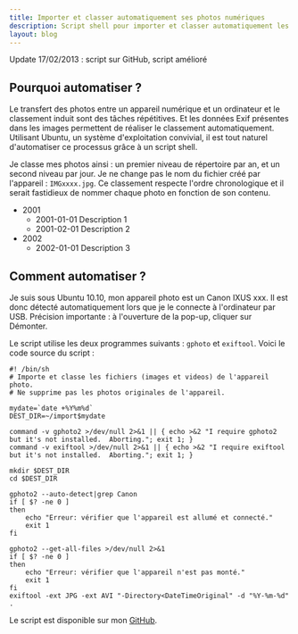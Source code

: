 ```yaml
---
title: Importer et classer automatiquement ses photos numériques
description: Script shell pour importer et classer automatiquement les photos de son appareil numérique sous Linux
layout: blog
---
```

Update 17/02/2013 : script sur GitHub, script amélioré

## Pourquoi automatiser ?

Le transfert des photos entre un appareil numérique et un ordinateur et le classement induit sont
des tâches répétitives. Et les données Exif présentes dans les images permettent de réaliser le
classement automatiquement. Utilisant Ubuntu, un système d'exploitation convivial, il est tout
naturel d'automatiser ce processus grâce à un script shell.

Je classe mes photos ainsi : un premier niveau de répertoire par an, et un second niveau par
jour. Je ne change pas le nom du fichier créé par l'appareil : `IMGxxxx.jpg`. Ce classement respecte
l'ordre chronologique et il serait fastidieux de nommer chaque photo en fonction de son contenu.

-   2001
    -   2001-01-01 Description 1
    -   2001-02-01 Description 2
-   2002
    -   2002-01-01 Description 3

## Comment automatiser ?

Je suis sous Ubuntu 10.10, mon appareil photo est un Canon IXUS xxx. Il est donc détecté
automatiquement lors que je le connecte à l'ordinateur par USB. Précision importante : à l'ouverture
de la pop-up, cliquer sur Démonter.

Le script utilise les deux programmes suivants : `gphoto` et `exiftool`. Voici le code source du
script :

```
#! /bin/sh
# Importe et classe les fichiers (images et videos) de l'appareil photo.
# Ne supprime pas les photos originales de l'appareil.

mydate=`date +%Y%m%d`
DEST_DIR=~/import$mydate

command -v gphoto2 >/dev/null 2>&1 || { echo >&2 "I require gphoto2 but it's not installed.  Aborting."; exit 1; }
command -v exiftool >/dev/null 2>&1 || { echo >&2 "I require exiftool but it's not installed.  Aborting."; exit 1; }

mkdir $DEST_DIR
cd $DEST_DIR

gphoto2 --auto-detect|grep Canon
if [ $? -ne 0 ]
then
    echo "Erreur: vérifier que l'appareil est allumé et connecté."
    exit 1
fi

gphoto2 --get-all-files >/dev/null 2>&1
if [ $? -ne 0 ]
then
    echo "Erreur: vérifier que l'appareil n'est pas monté."
    exit 1
fi
exiftool -ext JPG -ext AVI "-Directory<DateTimeOriginal" -d "%Y-%m-%d" .
```

Le script est disponible sur mon
[GitHub](https://github.com/YannMoisan/dotfiles/blob/master/bin/photo-import).
